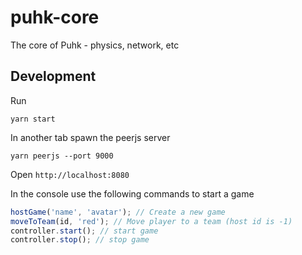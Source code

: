 # puhk-core

The core of Puhk - physics, network, etc

## Development

Run

```
yarn start
```

In another tab spawn the peerjs server

```
yarn peerjs --port 9000
```

Open `http://localhost:8080`

In the console use the following commands to start a game

```javascript
hostGame('name', 'avatar'); // Create a new game
moveToTeam(id, 'red'); // Move player to a team (host id is -1)
controller.start(); // start game
controller.stop(); // stop game
```
